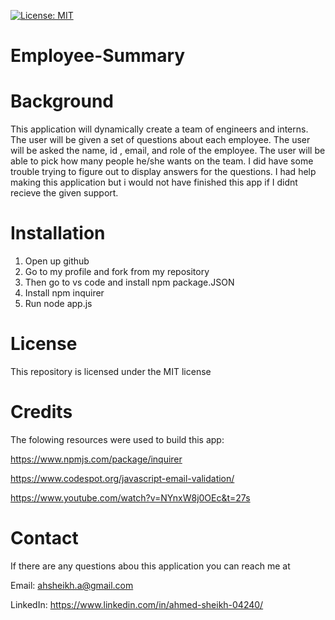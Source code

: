 [![License: MIT](https://img.shields.io/badge/License-MIT-yellow.svg)](https://opensource.org/licenses/MIT)
# Employee-Summary

# Background

This application will dynamically create a team of engineers and interns. The user will be given a set of questions about each employee. The user will be asked the name, id , email, and role of the employee. The user will be able to pick how many people he/she wants on the team. I did have some trouble trying to figure out to display answers for the questions. I had help making this application but i would not have finished this app if I didnt recieve the given support.



# Installation

1. Open up github
2. Go to my profile and fork from my repository
3. Then go to vs code and install npm package.JSON
4. Install npm inquirer
5. Run node app.js


# License

This repository is licensed under the MIT license

# Credits

The folowing resources were used to build this app:

https://www.npmjs.com/package/inquirer

https://www.codespot.org/javascript-email-validation/

https://www.youtube.com/watch?v=NYnxW8j0OEc&t=27s

# Contact

If there are any questions abou this application you can reach me at

Email: ahsheikh.a@gmail.com

LinkedIn: https://www.linkedin.com/in/ahmed-sheikh-04240/
